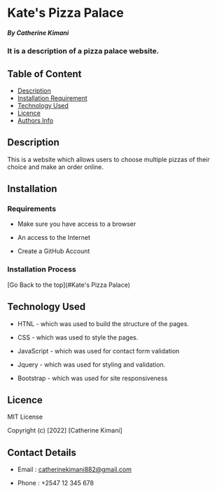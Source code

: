 # Kate's Pizza Palace

##### By Catherine Kimani
### It is a description of a pizza palace website.

## Table of Content

+ [Description](#description)
+ [Installation Requirement](#Installation)
+ [Technology Used](#technology-used)
+ [Licence](#licence)
+ [Authors Info](#author-Info)

## Description
<p> This is a website which allows users to choose multiple pizzas of their choice and make an order online.</p>

## Installation

### Requirements

* Make sure you have access to a browser

* An access to the Internet

* Create a GitHub Account

### Installation Process

[Go Back to the top](#Kate's Pizza Palace)
## Technology Used
* HTNL - which was used to build the structure of the pages.

* CSS - which was used to style the pages.

* JavaScript - which was used for contact form validation

* Jquery - which was used for styling and validation.

* Bootstrap - which was used for site responsiveness

## Licence

MIT License

Copyright (c) [2022] [Catherine Kimani]

## Contact Details

* Email : catherinekimani882@gmail.com

* Phone : +2547 12 345 678
